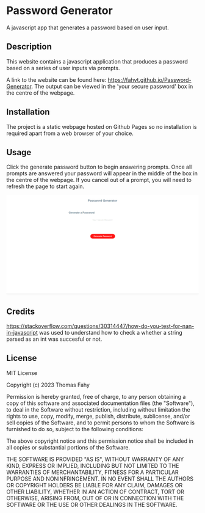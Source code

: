 # Password Generator

A javascript app that generates a password based on user input.

## Description

This website contains a javascript application that produces a password based on a series of user inputs via prompts.

A link to the website can be found here: https://fahyt.github.io/Password-Generator. The output can be viewed in the 'your secure password' box in the centre of the webpage.

## Installation

The project is a static webpage hosted on Github Pages so no installation is required apart from a web browser of your choice.

## Usage

Click the generate password button to begin answering prompts. Once all prompts are answered your password will appear in the middle of the box in the centre of the webpage.
If you cancel out of a prompt, you will need to refresh the page to start again.

![password calculator website](assets/Screenshot%202023-11-17%20201339.png)

## Credits

https://stackoverflow.com/questions/30314447/how-do-you-test-for-nan-in-javascript was used to understand how to check a whether a string parsed as an int was succesful or not.

## License

MIT License

Copyright (c) 2023 Thomas Fahy

Permission is hereby granted, free of charge, to any person obtaining a copy
of this software and associated documentation files (the "Software"), to deal
in the Software without restriction, including without limitation the rights
to use, copy, modify, merge, publish, distribute, sublicense, and/or sell
copies of the Software, and to permit persons to whom the Software is
furnished to do so, subject to the following conditions:

The above copyright notice and this permission notice shall be included in all
copies or substantial portions of the Software.

THE SOFTWARE IS PROVIDED "AS IS", WITHOUT WARRANTY OF ANY KIND, EXPRESS OR
IMPLIED, INCLUDING BUT NOT LIMITED TO THE WARRANTIES OF MERCHANTABILITY,
FITNESS FOR A PARTICULAR PURPOSE AND NONINFRINGEMENT. IN NO EVENT SHALL THE
AUTHORS OR COPYRIGHT HOLDERS BE LIABLE FOR ANY CLAIM, DAMAGES OR OTHER
LIABILITY, WHETHER IN AN ACTION OF CONTRACT, TORT OR OTHERWISE, ARISING FROM,
OUT OF OR IN CONNECTION WITH THE SOFTWARE OR THE USE OR OTHER DEALINGS IN THE
SOFTWARE.
